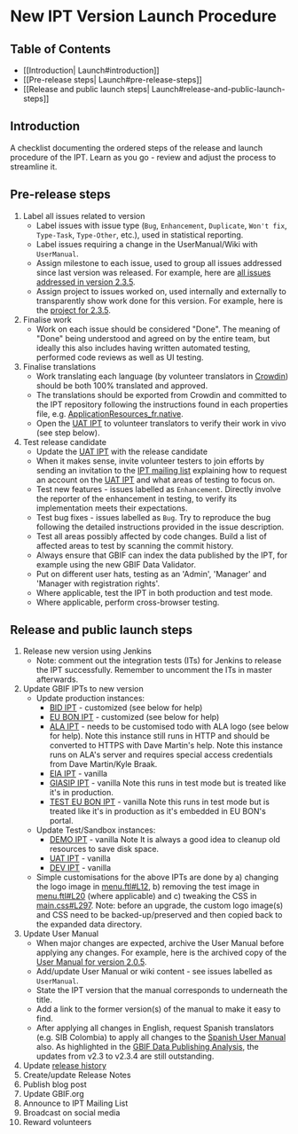 # New IPT Version Launch Procedure

## Table of Contents
+ [[Introduction| Launch#introduction]]
+ [[Pre-release steps| Launch#pre-release-steps]]
+ [[Release and public launch steps| Launch#release-and-public-launch-steps]]

## Introduction

A checklist documenting the ordered steps of the release and launch procedure of the IPT. Learn as you go - review and adjust the process to streamline it. 

## Pre-release steps

1. Label all issues related to version
    * Label issues with issue type (`Bug`, `Enhancement`, `Duplicate`, `Won't fix`, `Type-Task`, `Type-Other`, etc.), used in statistical reporting.
    * Label issues requiring a change in the UserManual/Wiki with `UserManual`.
    * Assign milestone to each issue, used to group all issues addressed since last version was released. For example, here are [all issues addressed in version 2.3.5](https://github.com/gbif/ipt/issues?q=is%3Aissue+milestone%3A2.3.5+is%3Aclosed).
    * Assign project to issues worked on, used internally and externally to transparently show work done for this version. For example, here is the [project for 2.3.5](https://github.com/gbif/ipt/projects/4).
2. Finalise work
    * Work on each issue should be considered "Done". The meaning of "Done" being understood and agreed on by the entire team, but ideally this also includes having written automated testing, performed code reviews as well as UI testing.
3. Finalise translations 
    * Work translating each language (by volunteer translators in [Crowdin](https://crowdin.com/project/gbif-ipt)) should be both 100% translated and approved. 
    * The translations should be exported from Crowdin and committed to the IPT repository following the instructions found in each properties file, e.g. [ApplicationResources_fr.native](https://github.com/gbif/ipt/blob/master/src/main/resources/ApplicationResources_fr.native).
    * Open the [UAT IPT](https://ipt.gbif-uat.org/) to volunteer translators to verify their work in vivo (see step below). 
4. Test release candidate
    * Update the [UAT IPT](https://ipt.gbif-uat.org/) with the release candidate
    * When it makes sense, invite volunteer testers to join efforts by sending an invitation to the [IPT mailing list](https://lists.gbif.org/mailman/listinfo/ipt) explaining how to request an account on the [UAT IPT](https://ipt.gbif-uat.org/) and what areas of testing to focus on.    
    * Test new features - issues labelled as `Enhancement`. Directly involve the reporter of the enhancement in testing, to verify its implementation meets their expectations. 
    * Test bug fixes - issues labelled as `Bug`. Try to reproduce the bug following the detailed instructions provided in the issue description. 
    * Test all areas possibly affected by code changes. Build a list of affected areas to test by scanning the commit history.
    * Always ensure that GBIF can index the data published by the IPT, for example using the new GBIF Data Validator.
    * Put on different user hats, testing as an 'Admin', 'Manager' and 'Manager with registration rights'.
    * Where applicable, test the IPT in both production and test mode. 
    * Where applicable, perform cross-browser testing.

## Release and public launch steps 

1. Release new version using Jenkins
    * Note: comment out the integration tests (ITs) for Jenkins to release the IPT successfully. Remember to uncomment the ITs in master afterwards. 
2. Update GBIF IPTs to new version
    * Update production instances:
        * [BID IPT](https://cloud.gbif.org/bid) - customized (see below for help)
        * [EU BON IPT](https://cloud.gbif.org/eubon) - customized (see below for help)
        * [ALA IPT](http://ipt.ala.org.au/) - needs to be customised todo with ALA logo (see below for help). Note this instance still runs in HTTP and should be converted to HTTPS with Dave Martin's help. Note this instance runs on ALA's server and requires special access credentials from Dave Martin/Kyle Braak.
        * [EIA IPT](https://cloud.gbif.org/eia/) - vanilla
        * [GIASIP IPT](https://giasip.gbif.org) - vanilla Note this runs in test mode but is treated like it's in production.
        * [TEST EU BON IPT](http://eubon-ipt.gbif.org/) - vanilla Note this runs in test mode but is treated like it's in production as it's embedded in EU BON's portal.
    * Update Test/Sandbox instances:
        * [DEMO IPT](https://ipt.gbif.org/) - vanilla Note It is always a good idea to cleanup old resources to save disk space.
        * [UAT IPT](https://ipt.gbif-uat.org/) - vanilla
        * [DEV IPT](https://ipt.gbif-dev.org/) - vanilla
    * Simple customisations for the above IPTs are done by a) changing the logo image in [menu.ftl#L12](https://github.com/gbif/ipt/blob/master/src/main/webapp/WEB-INF/pages/inc/menu.ftl#L12), b) removing the test image in [menu.ftl#L20](https://github.com/gbif/ipt/blob/master/src/main/webapp/WEB-INF/pages/inc/menu.ftl#L20) (where applicable) and c) tweaking the CSS in [main.css#L297](https://github.com/gbif/ipt/blob/master/src/main/webapp/styles/main.css#L297). Note: before an upgrade, the custom logo image(s) and CSS need to be backed-up/preserved and then copied back to the expanded data directory. 
3. Update User Manual
    * When major changes are expected, archive the User Manual before applying any changes. For example, here is the archived copy of the [User Manual for version 2.0.5](https://github.com/gbif/ipt/wiki/IPTUserManualv205.wiki). 
    * Add/update User Manual or wiki content - see issues labelled as `UserManual`. 
    * State the IPT version that the manual corresponds to underneath the title. 
    * Add a link to the former version(s) of the manual to make it easy to find.
    * After applying all changes in English, request Spanish translators (e.g. SIB Colombia) to apply all changes to the [Spanish User Manual](https://github.com/gbif/ipt/wiki/IPT2ManualNotes_ES.wiki) also. As highlighted in the [GBIF Data Publishing Analysis](https://docs.google.com/document/d/1epPxmHeTsEoDGQwIPmBY5AdC2R_Cpm-5HlgEXL-FuBE/edit?usp=sharing), the updates from v2.3 to v2.3.4 are still outstanding.
4. Update [release history](https://github.com/gbif/ipt/wiki/Releases)
5. Create/update Release Notes
6. Publish blog post
7. Update GBIF.org
8. Announce to IPT Mailing List
9. Broadcast on social media
10. Reward volunteers


